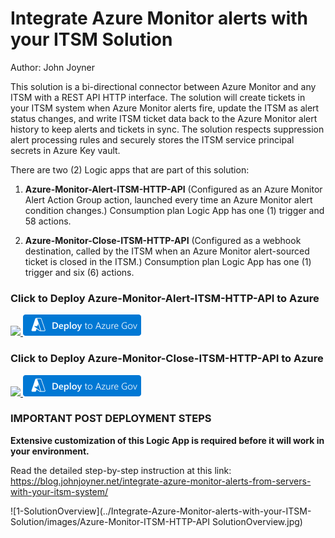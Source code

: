 # Integrate Azure Monitor alerts with your ITSM Solution
Author: John Joyner

This solution is a bi-directional connector between Azure Monitor and any ITSM with a REST API HTTP interface. The solution will create tickets in your ITSM system when Azure Monitor alerts fire, update the ITSM as alert status changes, and write ITSM ticket data back to the Azure Monitor alert history to keep alerts and tickets in sync. The solution respects suppression alert processing rules and securely stores the ITSM service principal secrets in Azure Key vault.

There are two (2) Logic apps that are part of this solution:

1. <b>Azure-Monitor-Alert-ITSM-HTTP-API</b> (Configured as an Azure Monitor Alert Action Group action, launched every time an Azure Monitor alert condition changes.) Consumption plan Logic App has one (1) trigger and 58 actions.

2. <b>Azure-Monitor-Close-ITSM-HTTP-API</b> (Configured as a webhook destination, called by the ITSM when an Azure Monitor alert-sourced ticket is closed in the ITSM.) Consumption plan Logic App has one (1) trigger and six (6) actions.

### Click to Deploy Azure-Monitor-Alert-ITSM-HTTP-API to Azure

<a href="https://portal.azure.com/#create/Microsoft.Template/uri/https%3A%2F%2Fraw.githubusercontent.com%2Fjohn-joyner%2FMicrosoft.Logic%2Frefs%2Fheads%2Fmain%2FIntegrate-Azure-Monitor-alerts-with-your-ITSM-Solution%2FAzure-Monitor-Alert-ITSM-HTTP-API.json" target="_blank">
    <img src="https://aka.ms/deploytoazurebutton"/>
</a>

<a href="https://portal.azure.us/#create/Microsoft.Template/uri/https%3A%2F%2Fraw.githubusercontent.com%2Fjohn-joyner%2FMicrosoft.Logic%2Frefs%2Fheads%2Fmain%2FIntegrate-Azure-Monitor-alerts-with-your-ITSM-Solution%2FAzure-Monitor-Alert-ITSM-HTTP-API.json" target="_blank">
<img src="https://raw.githubusercontent.com/Azure/azure-quickstart-templates/master/1-CONTRIBUTION-GUIDE/images/deploytoazuregov.png"/>
</a>

### Click to Deploy Azure-Monitor-Close-ITSM-HTTP-API to Azure

<a href="https://portal.azure.com/#create/Microsoft.Template/uri/https%3A%2F%2Fraw.githubusercontent.com%2Fjohn-joyner%2FMicrosoft.Logic%2Frefs%2Fheads%2Fmain%2FIntegrate-Azure-Monitor-alerts-with-your-ITSM-Solution%2FAzure-Monitor-Close-ITSM-HTTP-API.json" target="_blank">
    <img src="https://aka.ms/deploytoazurebutton"/>
</a>

<a href="https://portal.azure.us/#create/Microsoft.Template/uri/https%3A%2F%2Fraw.githubusercontent.com%2Fjohn-joyner%2FMicrosoft.Logic%2Frefs%2Fheads%2Fmain%2FIntegrate-Azure-Monitor-alerts-with-your-ITSM-Solution%2FAzure-Monitor-Close-ITSM-HTTP-API.json" target="_blank">
<img src="https://raw.githubusercontent.com/Azure/azure-quickstart-templates/master/1-CONTRIBUTION-GUIDE/images/deploytoazuregov.png"/>
</a>

### IMPORTANT POST DEPLOYMENT STEPS

<b>Extensive customization of this Logic App is required before it will work in your environment.</b> 

Read the detailed step-by-step instruction at this link: https://blog.johnjoyner.net/integrate-azure-monitor-alerts-from-servers-with-your-itsm-system/

![1-SolutionOverview](../Integrate-Azure-Monitor-alerts-with-your-ITSM-Solution/images/Azure-Monitor-ITSM-HTTP-API SolutionOverview.jpg)

